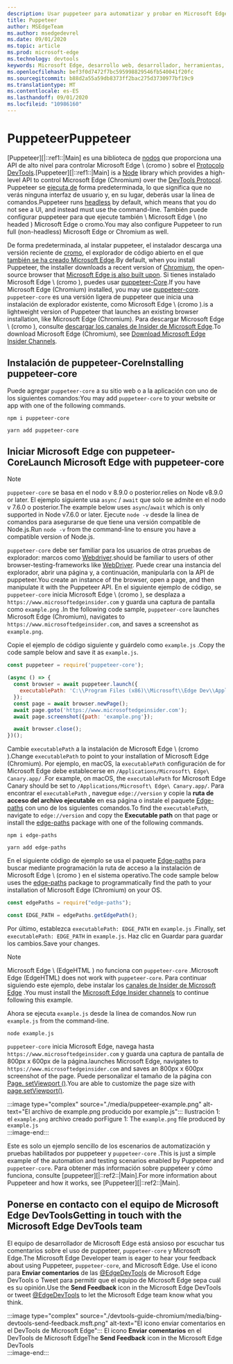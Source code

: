 ```yaml
---
description: Usar puppeteer para automatizar y probar en Microsoft Edge
title: Puppeteer
author: MSEdgeTeam
ms.author: msedgedevrel
ms.date: 09/01/2020
ms.topic: article
ms.prod: microsoft-edge
ms.technology: devtools
keywords: Microsoft Edge, desarrollo web, desarrollador, herramientas, automatización, prueba
ms.openlocfilehash: bef3f0d7472f7bc595998829546fb540041f20fc
ms.sourcegitcommit: b88d2a55a59db8373ff2bac275d3730977bf19c9
ms.translationtype: MT
ms.contentlocale: es-ES
ms.lasthandoff: 09/01/2020
ms.locfileid: "10986160"
---
```

# <span data-ttu-id="0370d-104">Puppeteer</span><span class="sxs-lookup"><span data-stu-id="0370d-104">Puppeteer</span></span>  

<span data-ttu-id="0370d-105">[Puppeteer][|::ref1::|Main] es una biblioteca de [nodos][NodejsMain] que proporciona una API de alto nivel para controlar Microsoft Edge \ (cromo \) sobre el [Protocolo DevTools][GithubChromedevtoolsProtocol].</span><span class="sxs-lookup"><span data-stu-id="0370d-105">[Puppeteer][|::ref1::|Main] is a [Node][NodejsMain] library which provides a high-level API to control Microsoft Edge \(Chromium\) over the [DevTools Protocol][GithubChromedevtoolsProtocol].</span></span>  <span data-ttu-id="0370d-106">Puppeteer se [ejecuta de][WikiHeadlessBrowser] forma predeterminada, lo que significa que no verás ninguna interfaz de usuario y, en su lugar, deberás usar la línea de comandos.</span><span class="sxs-lookup"><span data-stu-id="0370d-106">Puppeteer runs [headless][WikiHeadlessBrowser] by default, which means that you do not see a UI, and instead must use the command-line.</span></span>  <span data-ttu-id="0370d-107">También puede configurar puppeteer para que ejecute también \ Microsoft Edge \ (no headed \) Microsoft Edge o cromo.</span><span class="sxs-lookup"><span data-stu-id="0370d-107">You may also configure Puppeteer to run full \(non-headless\) Microsoft Edge or Chromium as well.</span></span>  

<span data-ttu-id="0370d-108">De forma predeterminada, al instalar puppeteer, el instalador descarga una versión reciente de [cromo][ChromiumHome], el explorador de código abierto en el que [también se ha creado Microsoft Edge][MicrosoftBlogsWindowsExperience20181206].</span><span class="sxs-lookup"><span data-stu-id="0370d-108">By default, when you install Puppeteer, the installer downloads a recent version of [Chromium][ChromiumHome], the open-source browser that [Microsoft Edge is also built upon][MicrosoftBlogsWindowsExperience20181206].</span></span>  <span data-ttu-id="0370d-109">Si tienes instalado Microsoft Edge \ (cromo \), puedes usar [puppeteer-Core][PuppeteerApivscore].</span><span class="sxs-lookup"><span data-stu-id="0370d-109">If you have Microsoft Edge \(Chromium\) installed, you may use [puppeteer-core][PuppeteerApivscore].</span></span>  `puppeteer-core` <span data-ttu-id="0370d-110">es una versión ligera de puppeteer que inicia una instalación de explorador existente, como Microsoft Edge \ (cromo \).</span><span class="sxs-lookup"><span data-stu-id="0370d-110">is a lightweight version of Puppeteer that launches an existing browser installation, like Microsoft Edge \(Chromium\).</span></span>  <span data-ttu-id="0370d-111">Para descargar Microsoft Edge \ (cromo \), consulte [descargar los canales de Insider de Microsoft Edge][MicrosoftedgeinsiderDownload].</span><span class="sxs-lookup"><span data-stu-id="0370d-111">To download Microsoft Edge \(Chromium\), see [Download Microsoft Edge Insider Channels][MicrosoftedgeinsiderDownload].</span></span>

## <span data-ttu-id="0370d-112">Instalación de puppeteer-Core</span><span class="sxs-lookup"><span data-stu-id="0370d-112">Installing puppeteer-core</span></span>  

<span data-ttu-id="0370d-113">Puede agregar `puppeteer-core` a su sitio web o a la aplicación con uno de los siguientes comandos:</span><span class="sxs-lookup"><span data-stu-id="0370d-113">You may add `puppeteer-core` to your website or app with one of the following commands.</span></span>  

```shell
npm i puppeteer-core
```  

```shell
yarn add puppeteer-core
```  

## <span data-ttu-id="0370d-114">Iniciar Microsoft Edge con puppeteer-Core</span><span class="sxs-lookup"><span data-stu-id="0370d-114">Launch Microsoft Edge with puppeteer-core</span></span>  

> [!NOTE]
> `puppeteer-core` <span data-ttu-id="0370d-115">se basa en el nodo v 8.9.0 o posterior.</span><span class="sxs-lookup"><span data-stu-id="0370d-115">relies on Node v8.9.0 or later.</span></span>  <span data-ttu-id="0370d-116">El ejemplo siguiente usa `async` / `await` que solo se admite en el nodo v 7.6.0 o posterior.</span><span class="sxs-lookup"><span data-stu-id="0370d-116">The example below uses `async`/`await` which is only supported in Node v7.6.0 or later.</span></span>  <span data-ttu-id="0370d-117">Ejecute `node -v` desde la línea de comandos para asegurarse de que tiene una versión compatible de Node.js.</span><span class="sxs-lookup"><span data-stu-id="0370d-117">Run `node -v` from the command-line to ensure you have a compatible version of Node.js.</span></span>  

`puppeteer-core` <span data-ttu-id="0370d-118">debe ser familiar para los usuarios de otras pruebas de explorador: marcos como [Webdriver][WebDriverEdgehtmlMain].</span><span class="sxs-lookup"><span data-stu-id="0370d-118">should be familiar to users of other browser-testing-frameworks like [WebDriver][WebDriverEdgehtmlMain].</span></span>  <span data-ttu-id="0370d-119">Puede crear una instancia del explorador, abrir una página y, a continuación, manipularla con la API de puppeteer.</span><span class="sxs-lookup"><span data-stu-id="0370d-119">You create an instance of the browser, open a page, and then manipulate it with the Puppeteer API.</span></span>  <span data-ttu-id="0370d-120">En el siguiente ejemplo de código, se `puppeteer-core` inicia Microsoft Edge \ (cromo \), se desplaza a `https://www.microsoftedgeinsider.com` y guarda una captura de pantalla como `example.png` .</span><span class="sxs-lookup"><span data-stu-id="0370d-120">In the following code sample, `puppeteer-core` launches Microsoft Edge \(Chromium\), navigates to `https://www.microsoftedgeinsider.com`, and saves a screenshot as `example.png`.</span></span>  

<span data-ttu-id="0370d-121">Copie el ejemplo de código siguiente y guárdelo como `example.js` .</span><span class="sxs-lookup"><span data-stu-id="0370d-121">Copy the code sample below and save it as `example.js`.</span></span>  

```javascript
const puppeteer = require('puppeteer-core');

(async () => {
  const browser = await puppeteer.launch({
    executablePath: 'C:\\Program Files (x86)\\Microsoft\\Edge Dev\\Application\\msedge.exe'
  });
  const page = await browser.newPage();
  await page.goto('https://www.microsoftedgeinsider.com');
  await page.screenshot({path: 'example.png'});

  await browser.close();
})();
```  

<span data-ttu-id="0370d-122">Cambie `executablePath` a la instalación de Microsoft Edge \ (cromo \).</span><span class="sxs-lookup"><span data-stu-id="0370d-122">Change `executablePath` to point to your installation of Microsoft Edge \(Chromium\).</span></span>  <span data-ttu-id="0370d-123">Por ejemplo, en macOS, la `executablePath` configuración de for Microsoft Edge debe establecerse en `/Applications/Microsoft\ Edge\ Canary.app/` .</span><span class="sxs-lookup"><span data-stu-id="0370d-123">For example, on macOS, the `executablePath` for Microsoft Edge Canary should be set to `/Applications/Microsoft\ Edge\ Canary.app/`.</span></span>  <span data-ttu-id="0370d-124">Para encontrar el `executablePath` , navegue `edge://version` y copie la **ruta de acceso del archivo ejecutable** en esa página o instale el paquete [Edge-paths][npmEdgePaths] con uno de los siguientes comandos.</span><span class="sxs-lookup"><span data-stu-id="0370d-124">To find the `executablePath`, navigate to `edge://version` and copy the **Executable path** on that page or install the [edge-paths][npmEdgePaths] package with one of the following commands.</span></span>  

```shell
npm i edge-paths
```  

```shell
yarn add edge-paths
```  
 
<span data-ttu-id="0370d-125">En el siguiente código de ejemplo se usa el paquete [Edge-paths][npmEdgePaths] para buscar mediante programación la ruta de acceso a la instalación de Microsoft Edge \ (cromo \) en el sistema operativo.</span><span class="sxs-lookup"><span data-stu-id="0370d-125">The code sample below uses the [edge-paths][npmEdgePaths] package to programmatically find the path to your installation of Microsoft Edge \(Chromium\) on your OS.</span></span>

```javascript
const edgePaths = require("edge-paths");

const EDGE_PATH = edgePaths.getEdgePath();
```

<span data-ttu-id="0370d-126">Por último, establezca `executablePath: EDGE_PATH` en `example.js` .</span><span class="sxs-lookup"><span data-stu-id="0370d-126">Finally, set `executablePath: EDGE_PATH` in `example.js`.</span></span>  <span data-ttu-id="0370d-127">Haz clic en Guardar para guardar los cambios.</span><span class="sxs-lookup"><span data-stu-id="0370d-127">Save your changes.</span></span>  

> [!NOTE]
> <span data-ttu-id="0370d-128">Microsoft Edge \ (EdgeHTML \) no funciona con `puppeteer-core` .</span><span class="sxs-lookup"><span data-stu-id="0370d-128">Microsoft Edge \(EdgeHTML\) does not work with `puppeteer-core`.</span></span>  <span data-ttu-id="0370d-129">Para continuar siguiendo este ejemplo, debe instalar los [canales de Insider de Microsoft Edge][MicrosoftedgeinsiderDownload] .</span><span class="sxs-lookup"><span data-stu-id="0370d-129">You must install the [Microsoft Edge Insider channels][MicrosoftedgeinsiderDownload] to continue following this example.</span></span>  

<span data-ttu-id="0370d-130">Ahora se ejecuta `example.js` desde la línea de comandos.</span><span class="sxs-lookup"><span data-stu-id="0370d-130">Now run `example.js` from the command-line.</span></span>  

```shell
node example.js
```  

`puppeteer-core` <span data-ttu-id="0370d-131">inicia Microsoft Edge, navega hasta `https://www.microsoftedgeinsider.com` y guarda una captura de pantalla de 800px x 600px de la página.</span><span class="sxs-lookup"><span data-stu-id="0370d-131">launches Microsoft Edge, navigates to `https://www.microsoftedgeinsider.com` and saves an 800px x 600px screenshot of the page.</span></span>  <span data-ttu-id="0370d-132">Puede personalizar el tamaño de la página con [Page. setViewport ()][PuppeteerApipagesetviewport].</span><span class="sxs-lookup"><span data-stu-id="0370d-132">You are able to customize the page size with [page.setViewport()][PuppeteerApipagesetviewport].</span></span>  

:::image type="complex" source="./media/puppeteer-example.png" alt-text="El archivo de example.png producido por example.js":::
   <span data-ttu-id="0370d-134">Ilustración 1: el `example.png` archivo creado por</span><span class="sxs-lookup"><span data-stu-id="0370d-134">Figure 1:  The `example.png` file produced by</span></span> `example.js`  
:::image-end:::  

<!--  
> ##### Figure 1  
> The `example.png` file produced by `example.js`  
> ![The example.png file produced by example.js](./media/puppeteer-example.png)  
-->  

<span data-ttu-id="0370d-135">Este es solo un ejemplo sencillo de los escenarios de automatización y pruebas habilitados por puppeteer y `puppeteer-core` .</span><span class="sxs-lookup"><span data-stu-id="0370d-135">This is just a simple example of the automation and testing scenarios enabled by Puppeteer and `puppeteer-core`.</span></span>  <span data-ttu-id="0370d-136">Para obtener más información sobre puppeteer y cómo funciona, consulte [puppeteer][|::ref2::|Main].</span><span class="sxs-lookup"><span data-stu-id="0370d-136">For more information about Puppeteer and how it works, see [Puppeteer][|::ref2::|Main].</span></span>  

## <span data-ttu-id="0370d-137">Ponerse en contacto con el equipo de Microsoft Edge DevTools</span><span class="sxs-lookup"><span data-stu-id="0370d-137">Getting in touch with the Microsoft Edge DevTools team</span></span>  

<span data-ttu-id="0370d-138">El equipo de desarrollador de Microsoft Edge está ansioso por escuchar tus comentarios sobre el uso de puppeteer, `puppeteer-core` y Microsoft Edge.</span><span class="sxs-lookup"><span data-stu-id="0370d-138">The Microsoft Edge Developer team is eager to hear your feedback about using Puppeteer, `puppeteer-core`, and Microsoft Edge.</span></span>  <span data-ttu-id="0370d-139">Use el icono para **Enviar comentarios** de las [@EdgeDevTools][TwitterIntentTweetEdgedevtools] de Microsoft Edge DevTools o Tweet para permitir que el equipo de Microsoft Edge sepa cuál es su opinión.</span><span class="sxs-lookup"><span data-stu-id="0370d-139">Use the **Send Feedback** icon in the Microsoft Edge DevTools or tweet [@EdgeDevTools][TwitterIntentTweetEdgedevtools] to let the Microsoft Edge team know what you think.</span></span>  


:::image type="complex" source="./devtools-guide-chromium/media/bing-devtools-send-feedback.msft.png" alt-text="El icono enviar comentarios en el DevTools de Microsoft Edge":::
   <span data-ttu-id="0370d-141">El icono **Enviar comentarios** en el DevTools de Microsoft Edge</span><span class="sxs-lookup"><span data-stu-id="0370d-141">The **Send Feedback** icon in the Microsoft Edge DevTools</span></span>  
:::image-end:::  

<!--  
> ##### Figure 2  
> The **Feedback** icon in the Microsoft Edge DevTools  
> ![The Feedback icon in the Microsoft Edge DevTools](./devtools-guide-chromium/media/devtools-feedback.png)  
-->  

<!--## See also  

*   [WebDriver (Chromium)][WebdriverChromiumMain]  
*   [WebDriver (EdgeHTML)][WebdriverEdgehtmlMain]  
*   [Chrome DevTools Protocol Viewer on GitHub][GithubChromedevtoolsProtocol]  
*   [Microsoft Edge: Making the web better through more open source collaboration on Microsoft Experience Blog][MicrosoftBlogsWindowsExperience20181206]  
*   [Download Microsoft Edge Insider Channels][MicrosoftedgeinsiderDownload]  
*   [Chromium on The Chromium Projects][ChromiumHome]  
*   [Node.js][NodejsMain]  
*   [Puppeteer][PuppeteerMain]  
*   [puppeteer vs. puppeteer-core][PuppeteerApivscore]  
*   [page.setViewport() on Puppeteer][PuppeteerApipagesetviewport]  
*   [Headless browser on Wikipedia][WikiHeadlessBrowser]  -->  

<!-- image links -->  

<!-- links -->  

[WebdriverChromiumMain]: ./webdriver-chromium.md "Controlador WebDrive (cromo)"  
[WebdriverEdgehtmlMain]: ./webdriver.md "Controlador WebDrive (EdgeHTML)"  

[GithubChromedevtoolsProtocol]: https://chromedevtools.github.io/devtools-protocol "Visor de protocolo de cromo DevTools | GitHub"  

[MicrosoftBlogsWindowsExperience20181206]: https://blogs.windows.com/windowsexperience/2018/12/06/microsoft-edge-making-the-web-better-through-more-open-source-collaboration "Microsoft Edge: cómo mejorar la eficacia de la web mediante una mayor colaboración de código abierto | Blog de experiencia de Microsoft"  

[MicrosoftedgeinsiderDownload]: https://www.microsoftedgeinsider.com/download "Descargar los canales de Insider de Microsoft Edge"  

[ChromiumHome]: https://www.chromium.org/Home "Cromo | Proyectos de cromo"  

[NodejsMain]: https://nodejs.org "Node.js"  

[npmEdgePaths]: https://www.npmjs.com/package/edge-paths "NPM | Trazados de borde"

[PuppeteerMain]: https://pptr.dev "Puppeteer"  
[PuppeteerApivscore]: https://pptr.dev/#?product=Puppeteer&version=v2.0.0&show=api-puppeteer-vs-puppeteer-core "puppeteer frente a puppeteer-Core | Puppeteer"  
[PuppeteerApipagesetviewport]: https://pptr.dev/#?product=Puppeteer&version=v2.0.0&show=api-pagesetviewportviewport "Page. setViewport (ventanilla) | Puppeteer"  

[TwitterIntentTweetEdgedevtools]: https://twitter.com/intent/tweet?text=@EdgeDevTools "@EdgeDevTools: publica un tweet | Twitter"  

[WikiHeadlessBrowser]: https://en.wikipedia.org/wiki/Headless_browser "Explorador sin periféricos | Wikipedia"  
